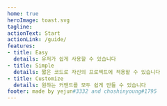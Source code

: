 ```yaml
---
home: true
heroImage: toast.svg
tagline: 
actionText: Start
actionLink: /guide/
features:
- title: Easy
  details: 유저가 쉽게 사용할 수 있습니다
- title: Simple
  details: 짧은 코드로 자신의 프로젝트에 적용할 수 있습니다
- title: Customize
  details: 원하는 커맨드를 모두 쉽게 만들 수 있습니다
footer: made by yejun#3332 and choshinyoung#1795
---
```

